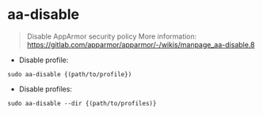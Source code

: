 # aa-disable

> Disable AppArmor security policy
> More information: https://gitlab.com/apparmor/apparmor/-/wikis/manpage_aa-disable.8 

- Disable profile:

`sudo aa-disable {(path/to/profile})`

- Disable profiles:

`sudo aa-disable --dir {(path/to/profiles)}`
